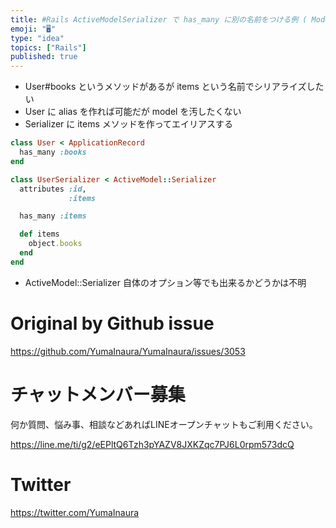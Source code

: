 ```yaml
---
title: #Rails ActiveModelSerializer で has_many に別の名前をつける例 ( Model class にはエイリ
emoji: "🖥"
type: "idea"
topics: ["Rails"]
published: true
---
```


- User#books というメソッドがあるが items という名前でシリアライズしたい
- User に alias を作れば可能だが model を汚したくない
- Serializer に items メソッドを作ってエイリアスする

```rb
class User < ApplicationRecord
  has_many :books
end

class UserSerializer < ActiveModel::Serializer
  attributes :id,
             :items

  has_many :items

  def items
    object.books
  end
end
```


- ActiveModel::Serializer 自体のオプション等でも出来るかどうかは不明


# Original by Github issue

https://github.com/YumaInaura/YumaInaura/issues/3053








<!-- Update From Qiita API -->

# チャットメンバー募集


何か質問、悩み事、相談などあればLINEオープンチャットもご利用ください。

https://line.me/ti/g2/eEPltQ6Tzh3pYAZV8JXKZqc7PJ6L0rpm573dcQ





# Twitter


https://twitter.com/YumaInaura


<!-- Update From Qiita API -->


